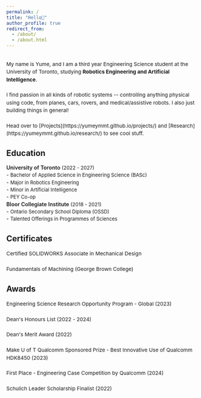 ```yaml
---
permalink: /
title: "Hello👋"
author_profile: true
redirect_from: 
  - /about/
  - /about.html
---
```

<br>
<span style="line-height: 1.5; font-size: 0.97em">
  My name is Yume, and I am a third year Engineering Science student at the University of Toronto, studying <strong>Robotics Engineering and Artificial Intelligence</strong>. <br>
  <br>
  I find passion in all kinds of robotic systems -- controlling anything physical using code, from planes, cars, rovers, and medical/assistive robots. I also just building things in general!<br>
  <br>
  Head over to [Projects](https://yumeymmt.github.io/projects/) and [Research](https://yumeymmt.github.io/research/) to see cool stuff.
</span>

<br>

Education
------
<div style="margin-bottom: 2px;">
  <span style="font-weight: 600;">University of Toronto</span><span style="font-size: 0.93em;"> (2022 - 2027)</span>
</div>
- <span style="font-size: 0.92em; line-height:1.5;">Bachelor of Applied Science in Engineering Science (BASc)</span><br>
- <span style="font-size: 0.92em; line-height:1.5;">Major in Robotics Engineering</span><br>
- <span style="font-size: 0.92em; line-height:1.5;">Minor in Artificial Intelligence</span><br>
- <span style="font-size: 0.92em; line-height:1.5; margin-bottom: 10px;">PEY Co-op</span>

<div style="margin-bottom: 2px;">
  <span style="font-weight: 600;">Bloor Collegiate Institute</span><span style="font-size: 0.93em;"> (2018 - 2021)</span>
</div>
- <span style="font-size: 0.92em; line-height:1.5;">Ontario Secondary School Diploma (OSSD)</span><br>
- <span style="font-size: 0.92em; line-height:1.5;">Talented Offerings in Programmes of Sciences</span><br>

<div style="margin-bottom: 5px;"></div>

Certificates
------
<span style="line-height: 1.5; font-size: 0.97em">
  Certified SOLIDWORKS Associate in Mechanical Design<br> 
  <br>
  Fundamentals of Machining (George Brown College)<br>
</span>

<div style="margin-bottom: 5px;"></div>

Awards
------
<span style="line-height: 1.5; font-size: 0.97em">
  Engineering Science Research Opportunity Program - Global (2023)<br> 
  <br>
  Dean's Honours List (2022 - 2024)<br>
  <br>
  Dean's Merit Award (2022)<br>
  <br>
  Make U of T Qualcomm Sponsored Prize - Best Innovative Use of Qualcomm HDK8450 (2023)<br>
  <br>
  First Place - Engineering Case Competition by Qualcomm (2024)<br>
  <br>
  Schulich Leader Scholarship Finalist (2022)
</span>